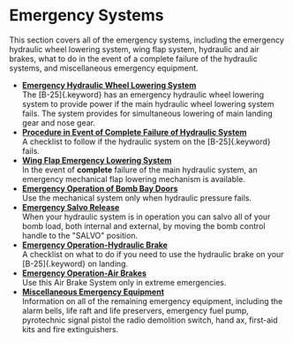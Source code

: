 
Emergency Systems
=================

This section covers all of the emergency systems, including the
emergency hydraulic wheel lowering system, wing flap system, hydraulic
and air brakes, what to do in the event of a complete failure of the
hydraulic systems, and miscellaneous emergency equipment.

-   **[Emergency Hydraulic Wheel Lowering
    System](../topics/emergency_hydraulic_wheel_lowering_system.md)**\
    The [B-25]{.keyword} has an emergency hydraulic wheel lowering
    system to provide power if the main hydraulic wheel lowering system
    fails. The system provides for simultaneous lowering of main landing
    gear and nose gear.
-   **[Procedure in Event of Complete Failure of Hydraulic
    System](../topics/procedure_in_event_of_complete_failure_of_hydraulic_system.md)**\
    A checklist to follow if the hydraulic system on the
    [B-25]{.keyword} fails.
-   **[Wing Flap Emergency Lowering
    System](../topics/wing_flap_emergency_lowering_system.md)**\
    In the event of **complete** failure of the main hydraulic system,
    an emergency mechanical flap lowering mechanism is available.
-   **[Emergency Operation of Bomb Bay
    Doors](../topics/emergency_operation_of_bomb_bay_doors.md)**\
    Use the mechanical system only when hydraulic pressure fails.
-   **[Emergency Salvo
    Release](../topics/emergency_salvo_release.md)**\
    When your hydraulic system is in operation you can salvo all of your
    bomb load, both internal and external, by moving the bomb control
    handle to the \"SALVO\" position.
-   **[Emergency Operation-Hydraulic
    Brake](../topics/emergency_operation_hydraulic_brake.md)**\
    A checklist on what to do if you need to use the hydraulic brake on
    your [B-25]{.keyword} on landing.
-   **[Emergency Operation-Air
    Brakes](../topics/emergency_operation_air_brakes.md)**\
    Use this Air Brake System only in extreme emergencies.
-   **[Miscellaneous Emergency
    Equipment](../topics/miscellaneous_emergency_equipment.md)**\
    Information on all of the remaining emergency equipment, including
    the alarm bells, life raft and life preservers, emergency fuel pump,
    pyrotechnic signal pistol the radio demolition switch, hand ax,
    first-aid kits and fire extinguishers.


